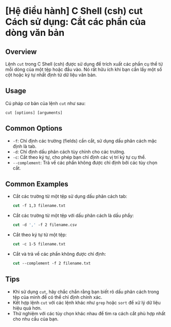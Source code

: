 # [Hệ điều hành] C Shell (csh) cut Cách sử dụng: Cắt các phần của dòng văn bản

## Overview
Lệnh `cut` trong C Shell (csh) được sử dụng để trích xuất các phần cụ thể từ mỗi dòng của một tệp hoặc đầu vào. Nó rất hữu ích khi bạn cần lấy một số cột hoặc ký tự nhất định từ dữ liệu văn bản.

## Usage
Cú pháp cơ bản của lệnh `cut` như sau:
```
cut [options] [arguments]
```

## Common Options
- `-f`: Chỉ định các trường (fields) cần cắt, sử dụng dấu phân cách mặc định là tab.
- `-d`: Chỉ định dấu phân cách tùy chỉnh cho các trường.
- `-c`: Cắt theo ký tự, cho phép bạn chỉ định các vị trí ký tự cụ thể.
- `--complement`: Trả về các phần không được chỉ định bởi các tùy chọn cắt.

## Common Examples
- Cắt các trường từ một tệp sử dụng dấu phân cách tab:
  ```csh
  cut -f 1,3 filename.txt
  ```
- Cắt các trường từ một tệp với dấu phân cách là dấu phẩy:
  ```csh
  cut -d ',' -f 2 filename.csv
  ```
- Cắt theo ký tự từ một tệp:
  ```csh
  cut -c 1-5 filename.txt
  ```
- Cắt và trả về các phần không được chỉ định:
  ```csh
  cut --complement -f 2 filename.txt
  ```

## Tips
- Khi sử dụng `cut`, hãy chắc chắn rằng bạn biết rõ dấu phân cách trong tệp của mình để có thể chỉ định chính xác.
- Kết hợp lệnh `cut` với các lệnh khác như `grep` hoặc `sort` để xử lý dữ liệu hiệu quả hơn.
- Thử nghiệm với các tùy chọn khác nhau để tìm ra cách cắt phù hợp nhất cho nhu cầu của bạn.